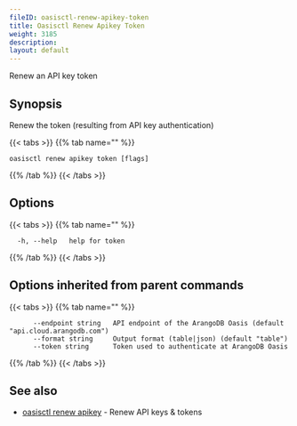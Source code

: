 ```yaml
---
fileID: oasisctl-renew-apikey-token
title: Oasisctl Renew Apikey Token
weight: 3185
description: 
layout: default
---
```

Renew an API key token

## Synopsis

Renew the token (resulting from API key authentication)

{{< tabs >}}
{{% tab name="" %}}
```
oasisctl renew apikey token [flags]
```
{{% /tab %}}
{{< /tabs >}}

## Options

{{< tabs >}}
{{% tab name="" %}}
```
  -h, --help   help for token
```
{{% /tab %}}
{{< /tabs >}}

## Options inherited from parent commands

{{< tabs >}}
{{% tab name="" %}}
```
      --endpoint string   API endpoint of the ArangoDB Oasis (default "api.cloud.arangodb.com")
      --format string     Output format (table|json) (default "table")
      --token string      Token used to authenticate at ArangoDB Oasis
```
{{% /tab %}}
{{< /tabs >}}

## See also

* [oasisctl renew apikey](oasisctl-renew-apikey)	 - Renew API keys & tokens

